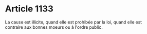 # Article 1133

La cause est illicite, quand elle est prohibée par la loi, quand elle est contraire aux bonnes moeurs ou à l'ordre public.
